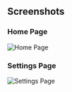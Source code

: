 ## Screenshots

### Home Page
![Home Page](lib/assets/images/home.jpg)

### Settings Page
![Settings Page](lib/assets/images/location.jpg)
